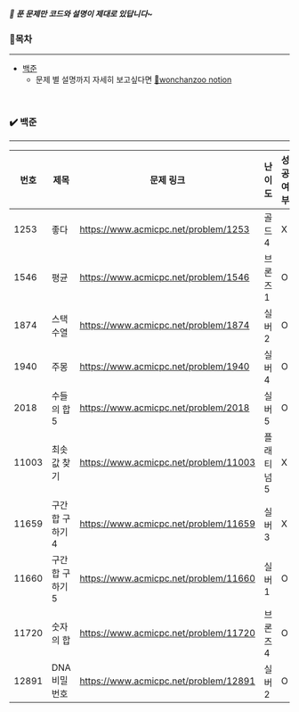 ##### 🍒 푼 문제만 코드와 설명이 제대로 있답니다~



### 📍목차

------

- [백준](#✔️_백준)
  - 문제 별 설명까지 자세히 보고싶다면 [🍒wonchanzoo notion](https://www.notion.so/f1db9b70438c43d19516fbd15dc66cc5)

</br>

### ✔️ 백준

------

| 번호  | 제목             | 문제 링크                             | 난이도     | 성공 여부 |
| ----- | ---------------- | ------------------------------------- | ---------- | --------- |
| 1253  | 좋다             | https://www.acmicpc.net/problem/1253  | 골드 4     | X         |
| 1546  | 평균             | https://www.acmicpc.net/problem/1546  | 브론즈 1   | O         |
| 1874  | 스택 수열        | https://www.acmicpc.net/problem/1874  | 실버 2     | O         |
| 1940  | 주몽             | https://www.acmicpc.net/problem/1940  | 실버 4     | O         |
| 2018  | 수들의 합 5      | https://www.acmicpc.net/problem/2018  | 실버 5     | O         |
| 11003 | 최솟값 찾기      | https://www.acmicpc.net/problem/11003 | 플래티넘 5 | X         |
| 11659 | 구간 합 구하기 4 | https://www.acmicpc.net/problem/11659 | 실버 3     | X         |
| 11660 | 구간 합 구하기 5 | https://www.acmicpc.net/problem/11660 | 실버 1     | O         |
| 11720 | 숫자의 합        | https://www.acmicpc.net/problem/11720 | 브론즈 4   | O         |
| 12891 | DNA 비밀번호     | https://www.acmicpc.net/problem/12891 | 실버 2     | O         |

